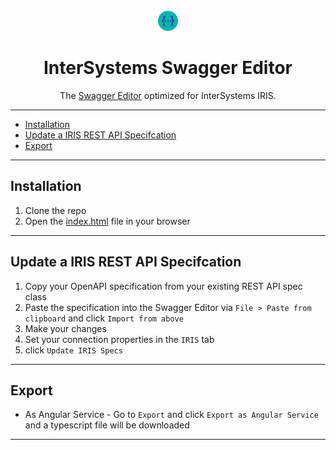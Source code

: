 <div align="center">
  <br />
  <img src="dist/favicon-32x32.png" alt="InterSystemsSwaggerEditor" />
  <h1>InterSystems Swagger Editor</h1>
  <p>
     The <a href = "https://github.com/swagger-api/swagger-editor">Swagger Editor</a> optimized for InterSystems IRIS.
  </p>
</div>

---

* [Installation ](#installation-)
* [Update a IRIS REST API Specifcation](#update-a-iris-rest-api-specifcation)
* [Export](#export)

---

## Installation 

1. Clone the repo
2. Open the [index.html](./index.html) file in your browser

---

## Update a IRIS REST API Specifcation

1. Copy your OpenAPI specification from your existing REST API spec class
2. Paste the specification into the Swagger Editor via `File > Paste from clipboard` and click `Import from above`
3. Make your changes
4. Set your connection properties in the `IRIS` tab
5. click `Update IRIS Specs`

---

## Export

- As Angular Service - Go to `Export` and click `Export as Angular Service` and a typescript file will be downloaded

---

